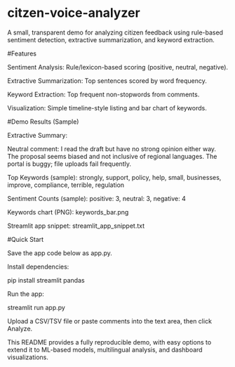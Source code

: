 # citzen-voice-analyzer
A small, transparent demo for analyzing citizen feedback using rule-based sentiment detection, extractive summarization, and keyword extraction.

#Features

Sentiment Analysis: Rule/lexicon-based scoring (positive, neutral, negative).

Extractive Summarization: Top sentences scored by word frequency.

Keyword Extraction: Top frequent non-stopwords from comments.

Visualization: Simple timeline-style listing and bar chart of keywords.

#Demo Results (Sample)

Extractive Summary:

Neutral comment: I read the draft but have no strong opinion either way. The proposal seems biased and not inclusive of regional languages. The portal is buggy; file uploads fail frequently.

Top Keywords (sample):
strongly, support, policy, help, small, businesses, improve, compliance, terrible, regulation

Sentiment Counts (sample):
positive: 3, neutral: 3, negative: 4

Keywords chart (PNG): keywords_bar.png

Streamlit app snippet: streamlit_app_snippet.txt

#Quick Start

Save the app code below as app.py.

Install dependencies:

pip install streamlit pandas


Run the app:

streamlit run app.py


Upload a CSV/TSV file or paste comments into the text area, then click Analyze.

This README provides a fully reproducible demo, with easy options to extend it to ML-based models, multilingual analysis, and dashboard visualizations.
